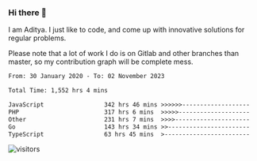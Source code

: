 ### Hi there 👋

I am Aditya. I just like to code, and come up with innovative solutions for regular problems.

Please note that a lot of work I do is on Gitlab and other branches than master, so my contribution graph will be complete mess.

<!--START_SECTION:waka-->

```txt
From: 30 January 2020 - To: 02 November 2023

Total Time: 1,552 hrs 4 mins

JavaScript                 342 hrs 46 mins >>>>>>-------------------   22.09 %
PHP                        317 hrs 6 mins  >>>>>--------------------   20.43 %
Other                      231 hrs 7 mins  >>>>---------------------   14.89 %
Go                         143 hrs 34 mins >>-----------------------   09.25 %
TypeScript                 63 hrs 45 mins  >------------------------   04.11 %
```

<!--END_SECTION:waka-->

![visitors](https://visitor-badge.glitch.me/badge?page_id=BrainBuzzer.visitor-badge&left_color=green&right_color=red)
